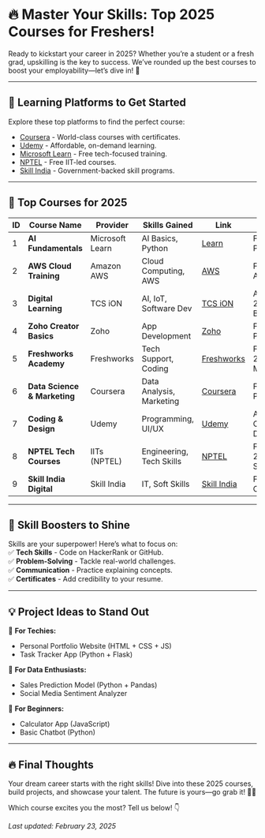 # 🔥 Master Your Skills: Top 2025 Courses for Freshers!

Ready to kickstart your career in 2025? Whether you’re a student or a fresh grad, upskilling is the key to success. We’ve rounded up the best courses to boost your employability—let’s dive in! 🚀

---

## 📌 Learning Platforms to Get Started

Explore these top platforms to find the perfect course:  
- [Coursera](https://www.coursera.org/) - World-class courses with certificates.  
- [Udemy](https://www.udemy.com/) - Affordable, on-demand learning.  
- [Microsoft Learn](https://learn.microsoft.com/en-us/training) - Free tech-focused training.  
- [NPTEL](https://nptel.ac.in/) - Free IIT-led courses.  
- [Skill India](https://skillindia.nsdcindia.org/) - Government-backed skill programs.

---

## 🎯 Top Courses for 2025

| ID | Course Name                  | Provider        | Skills Gained             | Link                                          | Format                  |
|----|------------------------------|-----------------|---------------------------|-----------------------------------------------|-------------------------|
| 1  | **AI Fundamentals**          | Microsoft Learn       | AI Basics, Python         | [Learn](https://learn.microsoft.com/en-us/training) | Free, Self-Paced         |
| 2  | **AWS Cloud Training**       | Amazon AWS      | Cloud Computing, AWS      | [AWS](https://aws.amazon.com/training)        | Free/Paid, Anytime       |
| 3  | **Digital Learning**         | TCS iON         | AI, IoT, Software Dev     | [TCS iON](https://learning.tcsionhub.in)     | Affordable, 2025 Batches |
| 4  | **Zoho Creator Basics**      | Zoho            | App Development           | [Zoho](https://www.zoho.com/creator/training) | Free, Self-Paced         |
| 5  | **Freshworks Academy**       | Freshworks      | Tech Support, Coding      | [Freshworks](https://academy.freshworks.com) | Free, 2025 Modules       |
| 6  | **Data Science & Marketing** | Coursera        | Data Analysis, Marketing  | [Coursera](https://www.coursera.org)         | Free Audit, Paid Certs   |
| 7  | **Coding & Design**          | Udemy           | Programming, UI/UX        | [Udemy](https://www.udemy.com)               | Affordable, On-Demand    |
| 8  | **NPTEL Tech Courses**       | IITs (NPTEL)    | Engineering, Tech Skills  | [NPTEL](https://nptel.ac.in)                 | Free, 2025 Semesters     |
| 9  | **Skill India Digital**      | Skill India     | IT, Soft Skills           | [Skill India](https://skillindia.nsdcindia.org) | Free, Ongoing            |

---

## 🚀 Skill Boosters to Shine

Skills are your superpower! Here’s what to focus on:  
✅ **Tech Skills** - Code on HackerRank or GitHub.  
✅ **Problem-Solving** - Tackle real-world challenges.  
✅ **Communication** - Practice explaining concepts.  
✅ **Certificates** - Add credibility to your resume.  

---

## 💡 Project Ideas to Stand Out

🚀 **For Techies:**  
- Personal Portfolio Website (HTML + CSS + JS)  
- Task Tracker App (Python + Flask)  

🚀 **For Data Enthusiasts:**  
- Sales Prediction Model (Python + Pandas)  
- Social Media Sentiment Analyzer  

🚀 **For Beginners:**  
- Calculator App (JavaScript)  
- Basic Chatbot (Python)  

---

## 🔥 Final Thoughts

Your dream career starts with the right skills! Dive into these 2025 courses, build projects, and showcase your talent. The future is yours—go grab it! 🚀💡  

Which course excites you the most? Tell us below! 👇

*Last updated: February 23, 2025*
